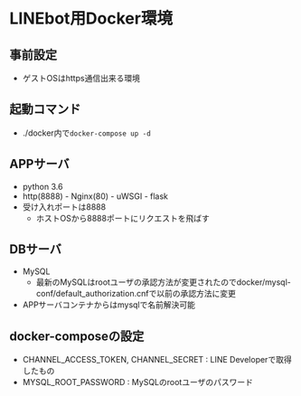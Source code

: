 # LINEbot用Docker環境
## 事前設定
* ゲストOSはhttps通信出来る環境
## 起動コマンド
* ./docker内で```docker-compose up -d```

## APPサーバ
* python 3.6
* http(8888) - Nginx(80) - uWSGI - flask
* 受け入れポートは8888
  * ホストOSから8888ポートにリクエストを飛ばす

## DBサーバ
* MySQL
  * 最新のMySQLはrootユーザの承認方法が変更されたのでdocker/mysql-conf/default_authorization.cnfで以前の承認方法に変更
* APPサーバコンテナからはmysqlで名前解決可能

## docker-composeの設定
* CHANNEL_ACCESS_TOKEN, CHANNEL_SECRET : LINE Developerで取得したもの
* MYSQL_ROOT_PASSWORD : MySQLのrootユーザのパスワード